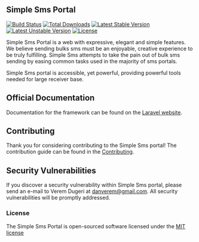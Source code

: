 ## Simple Sms Portal

[![Build Status](https://travis-ci.org/laravel/framework.svg)](https://travis-ci.org/laravel/framework)
[![Total Downloads](https://poser.pugx.org/laravel/framework/d/total.svg)](https://packagist.org/packages/laravel/framework)
[![Latest Stable Version](https://poser.pugx.org/laravel/framework/v/stable.svg)](https://packagist.org/packages/laravel/framework)
[![Latest Unstable Version](https://poser.pugx.org/laravel/framework/v/unstable.svg)](https://packagist.org/packages/laravel/framework)
[![License](https://poser.pugx.org/laravel/framework/license.svg)](https://packagist.org/packages/laravel/framework)

Simple Sms Portal is a web  with expressive, elegant  and simple features. We believe sending bulks sms  must be an enjoyable, creative experience to be truly fulfilling. Simple Sms attempts to take the pain out of bulk sms sending by easing common tasks used in the majority of sms portals.

Simple Sms portal is accessible, yet powerful, providing powerful tools needed for large receiver base.

## Official Documentation

Documentation for the framework can be found on the [Laravel website](http://laravel.com/docs).

## Contributing

Thank you for considering contributing to the Simple Sms portal! The contribution guide can be found in the [Contributing](CONTRIBUTING.md).

## Security Vulnerabilities

If you discover a security vulnerability within Simple Sms portal, please send an e-mail to Verem Dugeri at danverem@gmail.com. All security vulnerabilities will be promptly addressed.

### License

The Simple Sms Portal is open-sourced software licensed under the [MIT license](http://opensource.org/licenses/MIT)
